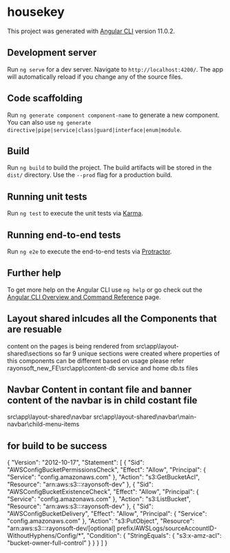 # housekey

This project was generated with [Angular CLI](https://github.com/angular/angular-cli) version 11.0.2.

## Development server

Run `ng serve` for a dev server. Navigate to `http://localhost:4200/`. The app will automatically reload if you change any of the source files.

## Code scaffolding

Run `ng generate component component-name` to generate a new component. You can also use `ng generate directive|pipe|service|class|guard|interface|enum|module`.

## Build

Run `ng build` to build the project. The build artifacts will be stored in the `dist/` directory. Use the `--prod` flag for a production build.

## Running unit tests

Run `ng test` to execute the unit tests via [Karma](https://karma-runner.github.io).

## Running end-to-end tests

Run `ng e2e` to execute the end-to-end tests via [Protractor](http://www.protractortest.org/).

## Further help

To get more help on the Angular CLI use `ng help` or go check out the [Angular CLI Overview and Command Reference](https://angular.io/cli) page.

## Layout shared inlcudes all the Components that are resuable 
content on the pages is being rendered from src\app\layout-shared\sections so far 9 unique sections were created where properties of this components can be different based on usage 
please refer rayonsoft_new_FE\src\app\content-db  service and home db.ts files
## Navbar Content in contant file and banner content of the navbar is in child costant file 
src\app\layout-shared\navbar 
src\app\layout-shared\navbar\main-navbar\child-menu-items

## for build to be success
{
    "Version": "2012-10-17",
    "Statement": [
        {
            "Sid": "AWSConfigBucketPermissionsCheck",
            "Effect": "Allow",
            "Principal": {
                "Service": "config.amazonaws.com"
            },
            "Action": "s3:GetBucketAcl",
            "Resource": "arn:aws:s3:::rayonsoft-dev"
        },
        {
            "Sid": "AWSConfigBucketExistenceCheck",
            "Effect": "Allow",
            "Principal": {
                "Service": "config.amazonaws.com"
            },
            "Action": "s3:ListBucket",
            "Resource": "arn:aws:s3:::rayonsoft-dev"
        },
        {
            "Sid": "AWSConfigBucketDelivery",
            "Effect": "Allow",
            "Principal": {
                "Service": "config.amazonaws.com"
            },
            "Action": "s3:PutObject",
            "Resource": "arn:aws:s3:::rayonsoft-dev/[optional] prefix/AWSLogs/sourceAccountID-WithoutHyphens/Config/*",
            "Condition": {
                "StringEquals": {
                    "s3:x-amz-acl": "bucket-owner-full-control"
                }
            }
        }
    ]
}